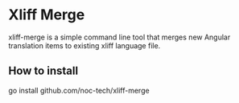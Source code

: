 # Xliff Merge

xliff-merge is a simple command line tool that merges new Angular translation items to existing xliff language file.

## How to install

go install github.com/noc-tech/xliff-merge